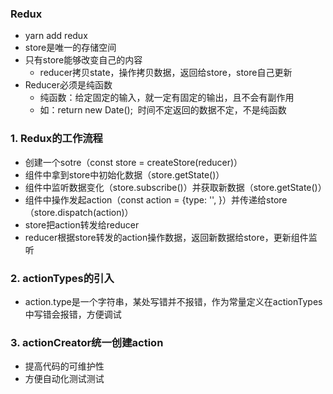 ### Redux
* yarn add redux
* store是唯一的存储空间
* 只有store能够改变自己的内容
    * reducer拷贝state，操作拷贝数据，返回给store，store自己更新
* Reducer必须是纯函数 
    * 纯函数：给定固定的输入，就一定有固定的输出，且不会有副作用
    * 如：return new Date();  时间不定返回的数据不定，不是纯函数

### 1. Redux的工作流程

* 创建一个sotre（const store = createStore(reducer)）
* 组件中拿到store中初始化数据（store.getState()） 
* 组件中监听数据变化（store.subscribe()）并获取新数据（store.getState()）
* 组件中操作发起action（const action = {type: '', }）并传递给store（store.dispatch(action)）
* store把action转发给reducer
* reducer根据store转发的action操作数据，返回新数据给store，更新组件监听

### 2. actionTypes的引入

* action.type是一个字符串，某处写错并不报错，作为常量定义在actionTypes中写错会报错，方便调试

### 3. actionCreator统一创建action

* 提高代码的可维护性
* 方便自动化测试测试